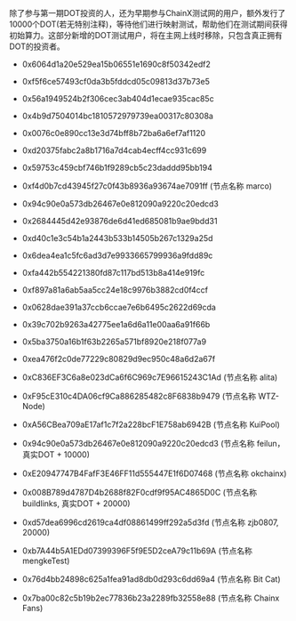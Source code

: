 除了参与第一期DOT投资的人，还为早期参与ChainX测试网的用户，额外发行了10000个DOT(若无特别注释)，等待他们进行映射测试，帮助他们在测试期间获得初始算力。这部分新增的DOT测试用户，将在主网上线时移除，只包含真正拥有DOT的投资者。

- 0x6064d1a20e529ea15b06551e1690c8f50342edf2
- 0xf5f6ce57493cf0da3b5fddcd05c09813d37b73e5
- 0x56a1949524b2f306cec3ab404d1ecae935cac85c
- 0x4b9d7504014bc1810572979739ea00317c80308a
- 0x0076c0e890cc13e3d74bff8b72ba6a6ef7af1120
- 0xd20375fabc2a8b1716a7d4cab4ecff4cc931c699
- 0x59753c459cbf746b1f9289cb5c23daddd95bb194
- 0xf4d0b7cd43945f27c0f43b8936a93674ae7091ff (节点名称 marco)
- 0x94c90e0a573db26467e0e812090a9220c20edcd3
- 0x2684445d42e93876de6d41ed685081b9ae9bdd31
- 0xd40c1e3c54b1a2443b533b14505b267c1329a25d
- 0x6dea4ea1c5fc6ad3d7e9933665799936a9fdd89c
- 0xfa442b554221380fd87c117bd513b8a414e919fc
- 0xf897a81a6ab5aa5cc24e18c9976b3882cd0f4ccf
- 0x0628dae391a37ccb6ccae7e6b6495c2622d69cda
- 0x39c702b9263a42775ee1a6d6a11e00aa6a91f66b
- 0x5ba3750a16b1f63b2265a571bf8920e218f077a9
- 0xea476f2c0de77229c80829d9ec950c48a6d2a67f

- 0xC836EF3C6a8e023dCa6f6C969c7E96615243C1Ad  (节点名称 alita)
- 0xF95cE310c4DA06cf9Ca886285482c8F6838b9479  (节点名称 WTZ-Node)
- 0xA56CBea709aE17af1c7f2a228bcF1E758ab6942B  (节点名称 KuiPool)
- 0x94c90e0a573db26467e0e812090a9220c20edcd3  (节点名称 feilun，真实DOT + 10000)
- 0xE20947747B4FafF3E46FF11d555447E1f6D07468  (节点名称 okchainx)
- 0x008B789d4787D4b2688f82F0cdf9f95AC4865D0C  (节点名称 buildlinks, 真实DOT + 20000)
- 0xd57dea6996cd2619ca4df08861499ff292a5d3fd  (节点名称 zjb0807, 20000)
- 0xb7A44b5A1EDd07399396F5f9E5D2ceA79c11b69A  (节点名称 mengkeTest)
- 0x76d4bb24898c625a1fea91ad8db0d293c6dd69a4  (节点名称 Bit Cat)
- 0x7ba00c82c5b19b2ec77836b23a2289fb32558e88  (节点名称 Chainx Fans)